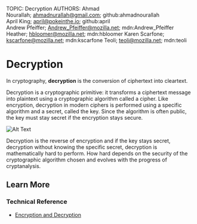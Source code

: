 TOPIC: Decryption
AUTHORS: Ahmad Nourallah; ahmadnurallah@gmail.com; github:ahmadnourallah
         April King; april@pokeinthe.io; github:april
         Andrew Pfeiffer; Andrew_Pfeiffer@mozilla.net; mdn:Andrew_Pfeiffer
         Heather; hbloomer@mozilla.net; mdn:hbloomer
         Karen Scarfone; kscarfone@mozilla.net; mdn:kscarfone
         Teoli; teoli@mozilla.net; mdn:teoli

# Decryption

In cryptography, **decryption** is the conversion of ciphertext into cleartext.

Decryption is a cryptographic primitive: it transforms a ciphertext message into plaintext using a
cryptographic algorithm called a cipher. Like encryption, decryption in modern ciphers is performed
using a specific algorithm and a secret, called the key. Since the algorithm is often public,
the key must stay secret if the encryption stays secure.

![Alt Text](https://mdn.mozillademos.org/files/9817/Decryption.png)

Decryption is the reverse of encryption and if the key stays secret, decryption without knowing the
specific secret, decryption is mathematically hard to perform. How hard depends on the security of
the cryptographic algorithm chosen and evolves with the progress of cryptanalysis.

## Learn More

### Technical Reference

- [Encryption and Decryption](https://wiki.developer.mozilla.org/en-US/docs/Encryption_and_Decryption)
